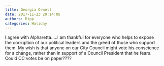 ```yaml
---
title: Georgia Orwell
date: 2017-11-23 20:14:08
authors: Ripp
categories: Holiday
---
```


 I agree with Alpharetta.....I am thankful for everyone who helps to expose the corruption of our political leaders and the greed of those who support them.  My wish is that anyone on our City Council might vote his conscience for a change, rather than in support of a Council President that he fears.  Could CC votes be on paper????